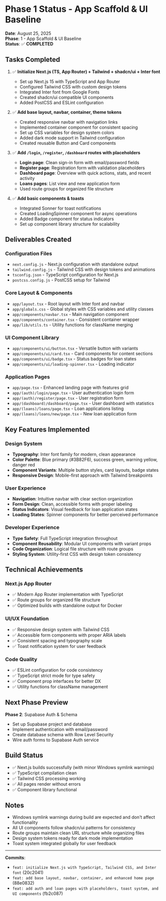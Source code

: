 # Phase 1 Status - App Scaffold & UI Baseline

**Date**: August 25, 2025  
**Phase**: 1 - App Scaffold & UI Baseline  
**Status**: ✅ **COMPLETED**

## Tasks Completed

1. ✅ **Initialize Next.js (TS, App Router) + Tailwind + shadcn/ui + Inter font**
   - Set up Next.js 15 with TypeScript and App Router
   - Configured Tailwind CSS with custom design tokens
   - Integrated Inter font from Google Fonts
   - Created shadcn/ui compatible UI components
   - Added PostCSS and ESLint configuration

2. ✅ **Add base layout, navbar, container, theme tokens**
   - Created responsive navbar with navigation links
   - Implemented container component for consistent spacing
   - Set up CSS variables for design system colors
   - Added dark mode support in Tailwind configuration
   - Created reusable Button and Card components

3. ✅ **Add `/login`, `/register`, `/dashboard` routes with placeholders**
   - **Login page**: Clean sign-in form with email/password fields
   - **Register page**: Registration form with validation placeholders
   - **Dashboard page**: Overview with quick actions, stats, and recent activity
   - **Loans pages**: List view and new application form
   - Used route groups for organized file structure

4. ✅ **Add basic components & toasts**
   - Integrated Sonner for toast notifications
   - Created LoadingSpinner component for async operations
   - Added Badge component for status indicators
   - Set up component library structure for scalability

## Deliverables Created

### Configuration Files
- `next.config.js` - Next.js configuration with standalone output
- `tailwind.config.js` - Tailwind CSS with design tokens and animations
- `tsconfig.json` - TypeScript configuration for Next.js
- `postcss.config.js` - PostCSS setup for Tailwind

### Core Layout & Components
- `app/layout.tsx` - Root layout with Inter font and navbar
- `app/globals.css` - Global styles with CSS variables and utility classes
- `app/components/navbar.tsx` - Main navigation component
- `app/components/container.tsx` - Consistent container wrapper
- `app/lib/utils.ts` - Utility functions for className merging

### UI Component Library
- `app/components/ui/button.tsx` - Versatile button with variants
- `app/components/ui/card.tsx` - Card components for content sections
- `app/components/ui/badge.tsx` - Status badges for loan states
- `app/components/ui/loading-spinner.tsx` - Loading indicator

### Application Pages
- `app/page.tsx` - Enhanced landing page with features grid
- `app/(auth)/login/page.tsx` - User authentication login form
- `app/(auth)/register/page.tsx` - User registration form
- `app/(dashboard)/dashboard/page.tsx` - User dashboard with statistics
- `app/(loans)/loans/page.tsx` - Loan applications listing
- `app/(loans)/loans/new/page.tsx` - New loan application form

## Key Features Implemented

### Design System
- **Typography**: Inter font family for modern, clean appearance
- **Color Palette**: Blue primary (#3B82F6), success green, warning yellow, danger red
- **Component Variants**: Multiple button styles, card layouts, badge states
- **Responsive Design**: Mobile-first approach with Tailwind breakpoints

### User Experience
- **Navigation**: Intuitive navbar with clear section organization
- **Form Design**: Clean, accessible forms with proper labeling
- **Status Indicators**: Visual feedback for loan application states
- **Loading States**: Spinner components for better perceived performance

### Developer Experience
- **Type Safety**: Full TypeScript integration throughout
- **Component Reusability**: Modular UI components with variant props
- **Code Organization**: Logical file structure with route groups
- **Styling System**: Utility-first CSS with design token consistency

## Technical Achievements

### Next.js App Router
- ✅ Modern App Router implementation with TypeScript
- ✅ Route groups for organized file structure
- ✅ Optimized builds with standalone output for Docker

### UI/UX Foundation
- ✅ Responsive design system with Tailwind CSS
- ✅ Accessible form components with proper ARIA labels
- ✅ Consistent spacing and typography scale
- ✅ Toast notification system for user feedback

### Code Quality
- ✅ ESLint configuration for code consistency
- ✅ TypeScript strict mode for type safety
- ✅ Component prop interfaces for better DX
- ✅ Utility functions for className management

## Next Phase Preview

**Phase 2**: Supabase Auth & Schema
- Set up Supabase project and database
- Implement authentication with email/password
- Create database schema with Row Level Security
- Wire auth forms to Supabase Auth service

## Build Status

- ✅ Next.js builds successfully (with minor Windows symlink warnings)
- ✅ TypeScript compilation clean
- ✅ Tailwind CSS processing working
- ✅ All pages render without errors
- ✅ Component library functional

## Notes

- Windows symlink warnings during build are expected and don't affect functionality
- All UI components follow shadcn/ui patterns for consistency
- Route groups maintain clean URL structure while organizing files
- Design system tokens ready for dark mode implementation
- Toast system integrated globally for user feedback

---
**Commits**: 
- `feat: initialize Next.js with TypeScript, Tailwind CSS, and Inter font` (20c2041)
- `feat: add base layout, navbar, container, and enhanced home page` (88e0832)
- `feat: add auth and loan pages with placeholders, toast system, and UI components` (fb2c087)
